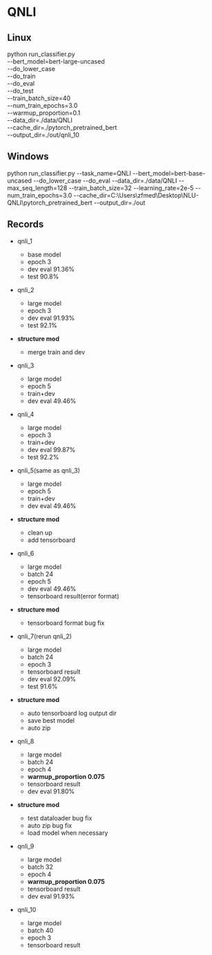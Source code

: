 # QNLI

## Linux

python run_classifier.py \
  --bert_model=bert-large-uncased \
  --do_lower_case \
  --do_train \
  --do_eval \
  --do_test \
  --train_batch_size=40 \
  --num_train_epochs=3.0 \
  --warmup_proportion=0.1 \
  --data_dir=./data/QNLI \
  --cache_dir=./pytorch_pretrained_bert \
  --output_dir=./out/qnli_10
    
  
## Windows

python run_classifier.py --task_name=QNLI --bert_model=bert-base-uncased --do_lower_case --do_eval --data_dir=./data/QNLI --max_seq_length=128 --train_batch_size=32 --learning_rate=2e-5 --num_train_epochs=3.0 --cache_dir=C:\Users\zfmed\Desktop\NLU-QNLI\pytorch_pretrained_bert --output_dir=./out

## Records

* qnli_1
    * base model
    * epoch 3
    * dev eval 91.36%
    * test 90.8%

* qnli_2
    * large model
    * epoch 3
    * dev eval 91.93%
    * test 92.1%
  
* **structure mod**
    * merge train and dev
    
* qnli_3
    * large model
    * epoch 5
    * train+dev
    * dev eval 49.46%

* qnli_4
    * large model
    * epoch 3
    * train+dev
    * dev eval 99.87%
    * test 92.2%
  
* qnli_5(same as qnli_3)
    * large model
    * epoch 5
    * train+dev
    * dev eval 49.46%

* **structure mod**
    * clean up
    * add tensorboard

* qnli_6
    * large model
    * batch 24
    * epoch 5
    * dev eval 49.46%
    * tensorboard result(error format)

* **structure mod**
    * tensorboard format bug fix

* qnli_7(rerun qnli_2)
    * large model
    * batch 24
    * epoch 3
    * tensorboard result
    * dev eval 92.09%
    * test 91.6%
    
* **structure mod**
    * auto tensorboard log output dir
    * save best model
    * auto zip
    
* qnli_8
    * large model
    * batch 24
    * epoch 4
    * **warmup_proportion 0.075**
    * tensorboard result
    * dev eval 91.80%

* **structure mod**
    * test dataloader bug fix
    * auto zip bug fix
    * load model when necessary

* qnli_9
    * large model
    * batch 32
    * epoch 4
    * **warmup_proportion 0.075**
    * tensorboard result
    * dev eval 91.93%

* qnli_10
    * large model
    * batch 40
    * epoch 3
    * tensorboard result